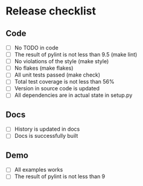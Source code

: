 # Release checklist

## Code

- [ ] No TODO in code
- [ ] The result of pylint is not less than 9.5 (make lint)
- [ ] No violations of the style (make style)
- [ ] No flakes (make flakes)
- [ ] All unit tests passed (make check)
- [ ] Total test coverage is not less than 56%
- [ ] Version in source code is updated
- [ ] All dependencies are in actual state in setup.py

## Docs

- [ ] History is updated in docs
- [ ] Docs is successfully built

## Demo

- [ ] All examples works
- [ ] The result of pylint is not less than 9
